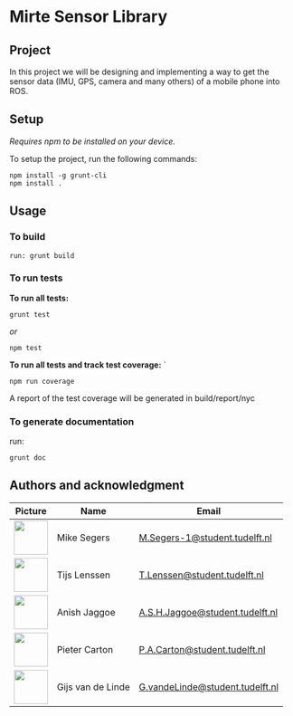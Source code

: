 # Mirte Sensor Library

## Project 

In this project we will be designing and implementing a way to get the sensor data (IMU, GPS, camera and many others) of a mobile phone into ROS.

## Setup

*Requires npm to be installed on your device.*

To setup the project, run the following commands:
```
npm install -g grunt-cli  
npm install .
```

## Usage

### **To build**
```
run: grunt build
```

### **To run tests**

**To run all tests:**
```  
grunt test  
```
*or*  
```
npm test 
```    

**To run all tests and track test coverage:** `
``` 
npm run coverage 
```

A report of the test coverage will be generated in build/report/nyc




### **To generate documentation**

run: 
```
grunt doc
``` 

## Authors and acknowledgment

| Picture | Name | Email |
|---|---|---|
| <img src="https://cdn.vox-cdn.com/thumbor/1kKyzwmocR6pu9ijSIl_l1XP0PY=/0x0:1280x720/1200x675/filters:focal(470x259:674x463)/cdn.vox-cdn.com/uploads/chorus_image/image/58089103/r_m_sauce.0.jpg" width="60"/> | Mike Segers | M.Segers-1@student.tudelft.nl |
| <img src="https://cdn.discordapp.com/attachments/965893530251845655/968054757249929246/unknown.png" width="60"/> | Tijs Lenssen | T.Lenssen@student.tudelft.nl |
| <img src="https://cdn.vox-cdn.com/thumbor/s6rpbnnI4ZnpVULM2ywINJFVW1Y=/0x0:1800x1322/1220x813/filters:focal(315x557:603x845):format(webp)/cdn.vox-cdn.com/uploads/chorus_image/image/70712980/guts.0.jpg" width="60"/> | Anish Jaggoe | A.S.H.Jaggoe@student.tudelft.nl |
| <img src="https://gitlab.ewi.tudelft.nl/uploads/-/system/user/avatar/3729/avatar.png?width=400" width="60"/> | Pieter Carton | P.A.Carton@student.tudelft.nl |
| <img src="https://gitlab.ewi.tudelft.nl/uploads/-/system/user/avatar/3096/avatar.png?width=400" width="60"/> | Gijs van de Linde | G.vandeLinde@student.tudelft.nl |
